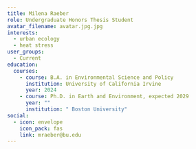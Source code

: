 ```yaml
---
title: Milena Raeber
role: Undergraduate Honors Thesis Student
avatar_filename: avatar.jpg.jpg
interests:
  - urban ecology
  - heat stress
user_groups:
  - Current
education:
  courses:
    - course: B.A. in Environmental Science and Policy
      institution: University of California Irvine
      year: 2024
    - course: Ph.D. in Earth and Environment, expected 2029
      year: ""
      institution: " Boston University"
social:
  - icon: envelope
    icon_pack: fas
    link: mraeber@bu.edu
---
```

